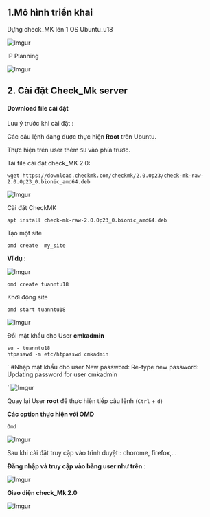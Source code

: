 ## 1.Mô hình triển khai

Dựng check_MK lên 1 OS Ubuntu_u18

![Imgur](https://i.imgur.com/EMfgMiL.png)

IP Planning

![Imgur](https://i.imgur.com/Xacmabs.png)

## 2. Cài đặt Check_Mk server

#### Download file cài đặt

Lưu ý trước khi cài đặt :

Các câu lệnh đang được thực hiện **Root** trên Ubuntu.

Thực hiện trên user thêm ``SU`` vào phía trước.


Tải file cài đặt check_MK 2.0:

```
wget https://download.checkmk.com/checkmk/2.0.0p23/check-mk-raw-2.0.0p23_0.bionic_amd64.deb
```

![Imgur](https://i.imgur.com/gB69R6w.png)

Cài đặt CheckMK

```
apt install check-mk-raw-2.0.0p23_0.bionic_amd64.deb
```

Tạo một site 

`omd create  my_site`

**Ví dụ** :

![Imgur](https://i.imgur.com/TnG4ya0.png)

``` 
omd create tuanntu18
```

Khởi động site

```
omd start tuanntu18
```
![Imgur](https://i.imgur.com/mxiaBjB.png)

Đổi mật khẩu cho User **cmkadmin**

```
su - tuanntu18
htpasswd -m etc/htpasswd cmkadmin
```

`
#Nhập mật khẩu cho user
New password:
Re-type new password:
Updating password for user cmkadmin

`
![Imgur](https://i.imgur.com/fFBe8bd.png)


Quay lại User **root** để thực hiện tiếp câu lệnh (`Ctrl` + `d`)

**Các option thực hiện với OMD**

```
Omd
```

![Imgur](https://i.imgur.com/8IhSFqm.png)

Sau khi cài đặt truy cập vào trình duyệt : chorome, firefox,... 


**Đăng nhập và truy cập vào bằng user như trên**  :

![Imgur](https://i.imgur.com/afBnFFV.png)

**Giao diện check_Mk 2.0**

![Imgur](https://i.imgur.com/buyD6sI.png)


